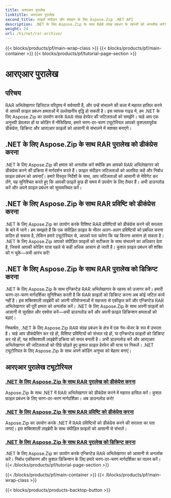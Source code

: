 ```yaml
---
title: आरएआर पुरालेख
linktitle: आरएआर पुरालेख
second_title: फ़ाइलें संपीड़न और संग्रहण के लिए Aspose.Zip .NET API
description: .NET के लिए Aspose.Zip के साथ RAR संग्रह प्रबंधन के रहस्यों को अनलॉक करें! आसानी से डीकंप्रेस, डिक्रिप्ट और संपीड़ित फ़ाइलों को संभालें। कुशल फ़ाइल प्रबंधन के लिए अभी डाउनलोड करें।
weight: 24
url: /hi/net/rar-archive/
---
```


{{< blocks/products/pf/main-wrap-class >}}
{{< blocks/products/pf/main-container >}}
{{< blocks/products/pf/tutorial-page-section >}}

# आरएआर पुरालेख


## परिचय

RAR अभिलेखागार डिजिटल परिदृश्य में सर्वव्यापी हैं, और उन्हें संभालने की कला में महारत हासिल करने से आपकी फ़ाइल प्रबंधन क्षमताओं में उल्लेखनीय वृद्धि हो सकती है। इस व्यापक गाइड में, हम .NET के लिए Aspose.Zip का उपयोग करके RAR संग्रह हेरफेर की जटिलताओं को समझेंगे। चाहे आप एक अनुभवी डेवलपर हों या कोडिंग में नौसिखिया, हमारे चरण-दर-चरण ट्यूटोरियल आपको कुशलतापूर्वक डीकंप्रेस, डिक्रिप्ट और आरएआर फ़ाइलों को आसानी से संभालने में सशक्त बनाएंगे।

## .NET के लिए Aspose.Zip के साथ RAR पुरालेख को डीकंप्रेस करना
.NET के लिए Aspose.Zip की क्षमता को अनलॉक करें क्योंकि हम आपको RAR अभिलेखागार को डीकंप्रेस करने की प्रक्रिया में मार्गदर्शन करते हैं। फ़ाइल संपीड़न जटिलताओं को अलविदा कहें और निर्बाध फ़ाइल प्रबंधन को अपनाएँ। हमारे विस्तृत निर्देशों के साथ, आप जटिलताओं को आसानी से नेविगेट कर लेंगे, यह सुनिश्चित करते हुए कि आपकी फ़ाइलें कुछ ही समय में उपयोग के लिए तैयार हैं। अभी डाउनलोड करें और अपने फ़ाइल प्रबंधन को सुव्यवस्थित करें।

## .NET के लिए Aspose.Zip के साथ RAR प्रविष्टि को डीकंप्रेस करना
.NET के लिए Aspose.Zip का उपयोग करके विशिष्ट RAR प्रविष्टियों को डीकंप्रेस करने की सरलता के बारे में जानें। हम समझते हैं कि एक संपीड़ित फ़ाइल के भीतर अलग-अलग प्रविष्टियों को प्रबंधित करना कठिन हो सकता है, लेकिन हमारे ट्यूटोरियल से, आपको पता चलेगा कि यह कितना आसान हो सकता है। .NET के लिए Aspose.Zip आपको संपीड़ित फ़ाइलों को सटीकता के साथ संभालने का अधिकार देता है, जिससे आपकी कोडिंग यात्रा पहले से कहीं अधिक आसान हो जाती है। कुशल फ़ाइल प्रबंधन की शक्ति को न चूकें—अभी आरंभ करें!

## .NET के लिए Aspose.Zip के साथ RAR पुरालेख को डिक्रिप्ट करना
.NET के लिए Aspose.Zip के साथ एन्क्रिप्टेड RAR अभिलेखागार के रहस्य को उजागर करें। हमारी चरण-दर-चरण मार्गदर्शिका सुनिश्चित करती है कि RAR फ़ाइलों को डिक्रिप्ट करना अब कोई जटिल कार्य नहीं है। इस शक्तिशाली लाइब्रेरी को अपनी परियोजनाओं में सहजता से एकीकृत करें और एन्क्रिप्टेड RAR अभिलेखागार की पूरी क्षमता को अनलॉक करें। .NET के लिए Aspose.Zip के साथ अपनी फ़ाइलों को आसानी से सुरक्षित और एक्सेस करें—अभी डाउनलोड करें और अपनी फ़ाइल डिक्रिप्शन क्षमताओं को बढ़ाएं।

निष्कर्षतः, .NET के लिए Aspose.Zip RAR संग्रह प्रबंधन के क्षेत्र में एक गेम-चेंजर के रूप में उभरता है। चाहे आप डीकंप्रेसिंग कर रहे हों, विशिष्ट प्रविष्टियों को संभाल रहे हों, या एन्क्रिप्टेड फ़ाइलों को डिक्रिप्ट कर रहे हों, यह शक्तिशाली लाइब्रेरी प्रक्रिया को सरल बनाती है। अभी डाउनलोड करें और आरएआर अभिलेखागार की जटिलताओं को पीछे छोड़ते हुए कुशल फ़ाइल हेरफेर की यात्रा पर निकलें। .NET ट्यूटोरियल के लिए Aspose.Zip के साथ अपने कोडिंग अनुभव को बेहतर बनाएं।
## आरएआर पुरालेख ट्यूटोरियल
### [.NET के लिए Aspose.Zip के साथ RAR पुरालेख को डीकंप्रेस करना](./decompress-rar-archive/)
Aspose.Zip के साथ .NET में RAR अभिलेखागार को डीकंप्रेस करने में महारत हासिल करें। कुशल फ़ाइल प्रबंधन के लिए चरण-दर-चरण मार्गदर्शिका। अब डाउनलोड करो!
### [.NET के लिए Aspose.Zip के साथ RAR प्रविष्टि को डीकंप्रेस करना](./decompress-rar-entry/)
Aspose.Zip का उपयोग करके .NET में RAR प्रविष्टियों को डीकंप्रेस करने की सरलता का पता लगाएं। इस शक्तिशाली लाइब्रेरी के साथ संपीड़ित फ़ाइलों को आसानी से संभालें।
### [.NET के लिए Aspose.Zip के साथ RAR पुरालेख को डिक्रिप्ट करना](./decrypt-rar-archive/)
.NET के लिए Aspose.Zip का उपयोग करके एन्क्रिप्टेड RAR अभिलेखागार को आसानी से अनलॉक करें। निर्बाध एकीकरण और कुशल डिक्रिप्शन के लिए हमारे चरण-दर-चरण मार्गदर्शिका का पालन करें।
{{< /blocks/products/pf/tutorial-page-section >}}

{{< /blocks/products/pf/main-container >}}
{{< /blocks/products/pf/main-wrap-class >}}

{{< blocks/products/products-backtop-button >}}

